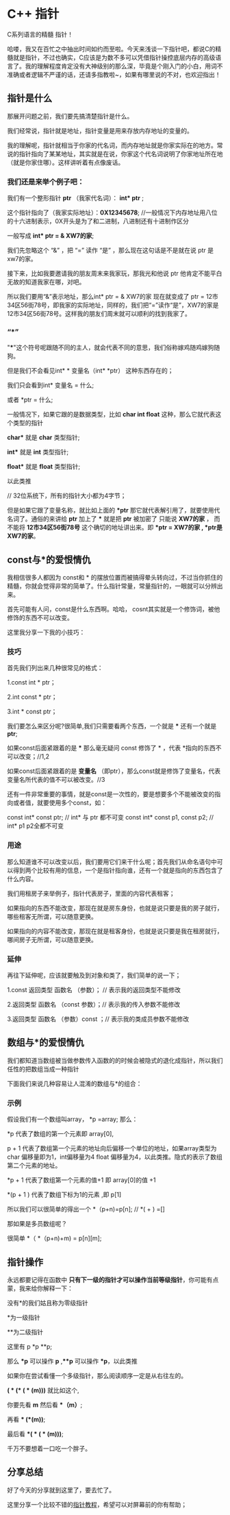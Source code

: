 # C++ 指针

C系列语言的精髓 指针！

<!--more-->

哈喽，我又在百忙之中抽出时间如约而至啦。今天来浅谈一下指针吧，都说C的精髓就是指针，不过也确实，C应该是为数不多可以凭借指针操控底层内存的高级语言了。我的理解程度肯定没有大神级别的那么深，毕竟是个刚入门的小白，用词不准确或者逻辑不严谨的话，还请多指教啦~，如果有哪里说的不对，也欢迎指出！

## 指针是什么

那展开问题之前，我们要先搞清楚指针是什么。

我们经常说，指针就是地址，指针变量是用来存放内存地址的变量的。

我的理解呢，指针就相当于你家的代名词，而内存地址就是你家实际在的地方。常说的指针指向了某某地址，其实就是在说，你家这个代名词说明了你家地址所在地（就是你家住哪）。这样讲听着有点像废话。

### 我们还是来举个例子吧：

我们有一个整形指针 **ptr** （我家代名词）：  __int* ptr__  ;

这个指针指向了（我家实际地址）：**0X12345678**; //一般情况下内存地址用八位的十六进制表示，0X开头是为了和二进制，八进制还有十进制作区分


一般写成 __int* ptr = & XW7的家__;

我们先忽略这个 “&” ，把 “=” 读作 “是” ，那么现在这句话是不是就在说 ptr 是 xw7的家。

接下来，比如我要邀请我的朋友周末来我家玩，那我光和他说 ptr 他肯定不能平白无故的知道我家在哪，对吧。

所以我们要用“&”表示地址，那么int* ptr = & XW7的家 现在就变成了 ptr = 12市34区56街78号，即我家的实际地址，同样的，我们把“=”读作“是”，XW7的家是12市34区56街78号。这样我的朋友们周末就可以顺利的找到我家了。

### “*”

"__*__"这个符号呢跟随不同的主人，就会代表不同的意思，我们俗称嫁鸡随鸡嫁狗随狗。

但是我们不会看见int* * 变量名（int* *ptr） 这种东西存在的；

我们只会看到int* 变量名 = 什么;

或者 *ptr = 什么;

一般情况下，如果它跟的是数据类型，比如 __char int float__ 这种，那么它就代表这个类型的指针

__char*__ 就是 __char__ 类型指针;

__int*__ 就是 __int__ 类型指针;

__float*__ 就是 __float__ 类型指针;

以此类推

// 32位系统下，所有的指针大小都为4字节；

但是如果它跟了变量名称，就比如上面的 __*ptr__ 那它就代表解引用了，就要使用代名词了。通俗的来讲给 __ptr__ 加上了 __*__ 就是把 __ptr__ 被加密了 只能说 __XW7的家__ ， 而不能将 __12市34区56街78号__ 这个确切的地址讲出来。即 __*ptr = XW7的家 , *ptr是XW7的家__。

## const与*的爱恨情仇

我相信很多人都因为 const和 * 的摆放位置而被搞得晕头转向过，不过当你抓住的精髓，你就会觉得非常的简单了。什么指针常量，常量指针的，一眼就可以分辨出来。

首先可能有人问，const是什么东西啊。哈哈， cosnt其实就是一个修饰词，被他修饰的东西不可以改变。

这里我分享一下我的小技巧：

### 技巧

首先我们列出来几种很常见的格式：

 1.const int * ptr；

 2.int const * ptr；

 3.int * const ptr；

 我们要怎么来区分呢?很简单,我们只需要看两个东西，一个就是 __*__ 还有一个就是 __ptr__;

 如果const后面紧跟着的是 __*__ 那么毫无疑问 const 修饰了 * ，代表 *指向的东西不可以改变；//1,2

 如果const后面紧跟着的是 __变量名__ （即ptr），那么const就是修饰了变量名，代表变量名所代表的值不可以被改变。//3

 还有一件非常重要的事情，就是const是一次性的，要是想要多个不能被改变的指向或者值，就要使用多个const，如：

 const int* const ptr; // int* 与 ptr 都不可变
 const int* const p1, const p2; // int* p1 p2全都不可变


 ### 用途

 那么知道谁不可以改变以后，我们要用它们来干什么呢；首先我们从命名语句中可以得到两个比较有用的信息，一个是指针指向谁，还有一个就是指向的东西包含了什么内容。

 我们用租房子来举例子，指针代表房子，里面的内容代表租客；

 如果指向的东西不能改变，那现在就是房东身份，也就是说只要是我的房子就行，哪些租客无所谓，可以随意更换。

 如果指向的内容不能改变，那现在就是租客身份，也就是说只要是我在租房就行，哪间房子无所谓，可以随意更换。

 ### 延伸

 再往下延伸呢，应该就要触及到对象和类了，我们简单的说一下；

 1.const 返回类型 函数名 （参数）； // 表示我的返回类型不能修改

 2.返回类型 函数名 （const 参数）；// 表示我的传入参数不能修改

 3.返回类型 函数名 （参数）const ；// 表示我的类成员参数不能修改


 ## 数组与*的爱恨情仇

 我们都知道当数组被当做参数传入函数的的时候会被隐式的退化成指针，所以我们任性的把数组当成一种指针

 下面我们来说几种容易让人混淆的数组与*的组合：

 ### 示例

 假设我们有一个数组叫array， *p =array; 那么：

 *p 代表了数组的第一个元素即 array[0],

  p + 1 代表了数组第一个元素的地址向后偏移一个单位的地址，如果array类型为 char 偏移量即为1，int偏移量为4 float 偏移量为4，以此类推。隐式的表示了数组第二个元素的地址。

 *p + 1 代表了数组第一个元素的值+1 即 array[0]的值 +1 

  *(p + 1 ) 代表了数组下标为1的元素 ,即 p[1]

  所以我们可以很简单的得出一个 *（p+n)=p[n]; // *( + ) =[]

  那如果是多员数组呢？

  很简单 *（ *（p+n)+m) = p[n][m];

  ## 指针操作

  永远都要记得在函数中 __只有下一级的指针才可以操作当前等级指针__，你可能有点蒙，我来给你解释一下：

  没有*的我们姑且称为零级指针

  *为一级指针

  **为二级指针

 这里有 p *p **p;

 那么 __*p__ 可以操作 __p__ ,__**p__ 可以操作 __*p__，以此类推

 如果你在尝试看懂一个多级指针，那么阅读顺序一定是从右往左的。
 
 __( * (* ( * (m)))__ 就比如这个,
 
 你要先看 __m__  然后看 __*（m）__;

 再看 __* (*(m))__;
 
 最后看 __*( * ( * (m)))__;

 千万不要想着一口吃一个胖子。

 ## 分享总结


 好了今天的分享就到这里了，要去忙了。

 这里分享一个比较不错的[指针教程](https://www.youtube.com/watch?v=h-HBipu_1P0&list=PL2_aWCzGMAwLZp6LMUKI3cc7pgGsasm2_)，希望可以对屏幕前的你有帮助；


